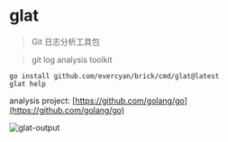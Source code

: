 # glat

> Git 日志分析工具包

> git log analysis toolkit

```shell
go install github.com/evercyan/brick/cmd/glat@latest
glat help
```

analysis project: [https://github.com/golang/go](https://github.com/golang/go)

![glat-output](https://cdn.jsdelivr.net/gh/evercyan/repository/resource/54/54b6c336405b12fdc6b42b0a53c6d133.png)